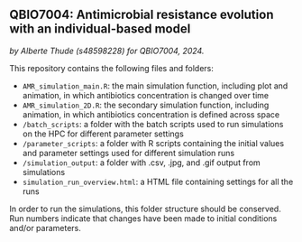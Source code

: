 ## QBIO7004: Antimicrobial resistance evolution with an individual-based model
*by Alberte Thude (s48598228) for QBIO7004, 2024.*


This repository contains the following files and folders:
- `AMR_simulation_main.R`: the main simulation function, including plot and animation, in which antibiotics concentration is changed over time
- `AMR_simulation_2D.R`: the secondary simulation function, including animation, in which antibiotics concentration is defined across space
- `/batch_scripts`: a folder with the batch scripts used to run simulations on the HPC for different parameter settings
- `/parameter_scripts`: a folder with R scripts containing the initial values and parameter settings used for different simulation runs
- `/simulation_output`: a folder with .csv, .jpg, and .gif output from simulations
- `simulation_run_overview.html`: a HTML file containing settings for all the runs

In order to run the simulations, this folder structure should be conserved. Run numbers indicate that changes have been made to initial conditions and/or parameters.
